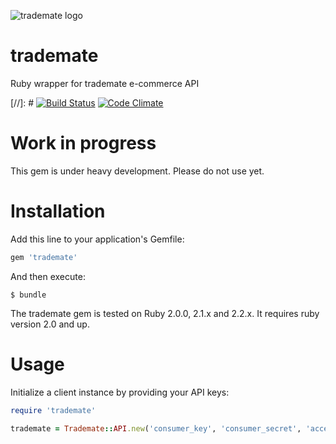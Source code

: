 ![trademate logo](https://status.trademate.de/images/trademate.png)

trademate
=========

Ruby wrapper for trademate e-commerce API

[//]: # [![Build Status](https://travis-ci.org/trademate/trademate-ruby.svg)](https://travis-ci.org/trademate/trademate-ruby) [![Code Climate](https://codeclimate.com/github/trademate/trademate-ruby/badges/gpa.svg)](https://codeclimate.com/github/trademate/trademate-ruby)

Work in progress
================

This gem is under heavy development. Please do not use yet.

Installation
============

Add this line to your application's Gemfile:

```ruby
gem 'trademate'
```

And then execute:

```
$ bundle
```

The trademate gem is tested on Ruby 2.0.0, 2.1.x and 2.2.x. It requires ruby version 2.0 and up.

Usage
=====

Initialize a client instance by providing your API keys:

```ruby
require 'trademate'

trademate = Trademate::API.new('consumer_key', 'consumer_secret', 'access_token', 'access_token_secret')
```
